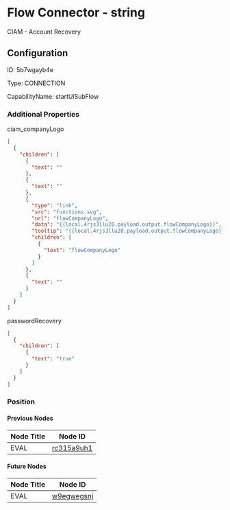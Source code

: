 # Flow Connector - string 
CIAM - Account Recovery 
## Configuration
ID:  5b7wgayb4e

Type: CONNECTION 

CapabilityName: startUiSubFlow






### Additional Properties
ciam_companyLogo
```json 
[
  {
    "children": [
      {
        "text": ""
      },
      {
        "text": ""
      },
      {
        "type": "link",
        "src": "functions.svg",
        "url": "flowCompanyLogo",
        "data": "{{local.4rjs3llu20.payload.output.flowCompanyLogo}}",
        "tooltip": "{{local.4rjs3llu20.payload.output.flowCompanyLogo}}",
        "children": [
          {
            "text": "flowCompanyLogo"
          }
        ]
      },
      {
        "text": ""
      }
    ]
  }
]
```


passwordRecovery
```json 
[
  {
    "children": [
      {
        "text": "true"
      }
    ]
  }
]
```





### Position

#### Previous Nodes
| Node Title | Node ID |
| :------------- | ------------ |
| EVAL | [rc315a9uh1](./rc315a9uh1.md) | 
 
 #### Future Nodes
| Node Title | Node ID |
| :------------- | ------------ |
| EVAL |[w9egwegsnj](./w9egwegsnj.md) | 
